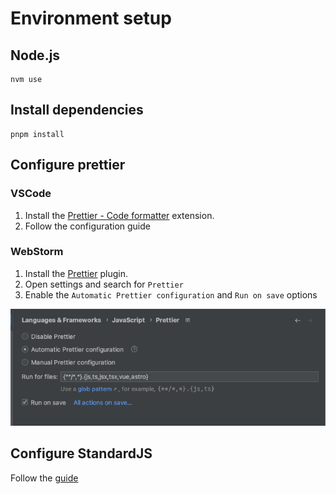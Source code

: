 # Environment setup

## Node.js

```shell
nvm use
```

## Install dependencies

```shell
pnpm install
```

## Configure prettier

### VSCode

1. Install the [Prettier - Code formatter](https://marketplace.visualstudio.com/items?itemName=esbenp.prettier-vscode) extension.
2. Follow the configuration guide

### WebStorm

1. Install the [Prettier](https://plugins.jetbrains.com/plugin/10456-prettier) plugin.
2. Open settings and search for `Prettier`
3. Enable the `Automatic Prettier configuration` and `Run on save` options

![WebStorm settings](./assets/intellij-prettier.png)

## Configure StandardJS

Follow the [guide](https://github.com/standard/standard#are-there-text-editor-plugins)

